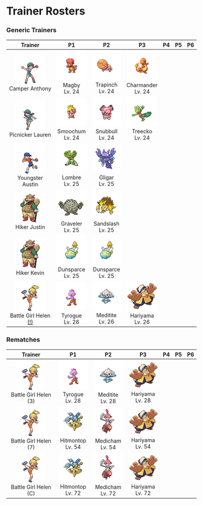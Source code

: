# Trainer Rosters

### Generic Trainers

| Trainer | P1 | P2 | P3 | P4 | P5 | P6 |
|:-------:|:--:|:--:|:--:|:--:|:--:|:--:|
| ![Camper Anthony](../../assets/trainers/camper.png)<br>Camper Anthony | ![Magby](../../assets/sprites/magby/front.gif)<br>Magby<br>Lv. 24 | ![Trapinch](../../assets/sprites/trapinch/front.gif)<br>Trapinch<br>Lv. 24 | ![Charmander](../../assets/sprites/charmander/front.gif)<br>Charmander<br>Lv. 24 |
| ![Picnicker Lauren](../../assets/trainers/picnicker.png)<br>Picnicker Lauren | ![Smoochum](../../assets/sprites/smoochum/front.gif)<br>Smoochum<br>Lv. 24 | ![Snubbull](../../assets/sprites/snubbull/front.gif)<br>Snubbull<br>Lv. 24 | ![Treecko](../../assets/sprites/treecko/front.gif)<br>Treecko<br>Lv. 24 |
| ![Youngster Austin](../../assets/trainers/youngster.png)<br>Youngster Austin | ![Lombre](../../assets/sprites/lombre/front.gif)<br>Lombre<br>Lv. 25 | ![Gligar](../../assets/sprites/gligar/front.gif)<br>Gligar<br>Lv. 25 |
| ![Hiker Justin](../../assets/trainers/hiker.png)<br>Hiker Justin | ![Graveler](../../assets/sprites/graveler/front.gif)<br>Graveler<br>Lv. 25 | ![Sandslash](../../assets/sprites/sandslash/front.gif)<br>Sandslash<br>Lv. 25 |
| ![Hiker Kevin](../../assets/trainers/hiker.png)<br>Hiker Kevin | ![Dunsparce](../../assets/sprites/dunsparce/front.gif)<br>Dunsparce<br>Lv. 25 | ![Dunsparce](../../assets/sprites/dunsparce/front.gif)<br>Dunsparce<br>Lv. 25 |
| ![Battle Girl Helen [(!)](#rematches)](../../assets/trainers/battle_girl.png)<br>Battle Girl Helen [(!)](#rematches) | ![Tyrogue](../../assets/sprites/tyrogue/front.gif)<br>Tyrogue<br>Lv. 26 | ![Meditite](../../assets/sprites/meditite/front.gif)<br>Meditite<br>Lv. 26 | ![Hariyama](../../assets/sprites/hariyama/front.gif)<br>Hariyama<br>Lv. 26 |


### Rematches

| Trainer | P1 | P2 | P3 | P4 | P5 | P6 |
|:-------:|:--:|:--:|:--:|:--:|:--:|:--:|
| ![Battle Girl Helen (3)](../../assets/trainers/battle_girl.png)<br>Battle Girl Helen (3) | ![Tyrogue](../../assets/sprites/tyrogue/front.gif)<br>Tyrogue<br>Lv. 28 | ![Meditite](../../assets/sprites/meditite/front.gif)<br>Meditite<br>Lv. 28 | ![Hariyama](../../assets/sprites/hariyama/front.gif)<br>Hariyama<br>Lv. 28 |
| ![Battle Girl Helen (7)](../../assets/trainers/battle_girl.png)<br>Battle Girl Helen (7) | ![Hitmontop](../../assets/sprites/hitmontop/front.gif)<br>Hitmontop<br>Lv. 54 | ![Medicham](../../assets/sprites/medicham/front.gif)<br>Medicham<br>Lv. 54 | ![Hariyama](../../assets/sprites/hariyama/front.gif)<br>Hariyama<br>Lv. 54 |
| ![Battle Girl Helen (C)](../../assets/trainers/battle_girl.png)<br>Battle Girl Helen (C) | ![Hitmontop](../../assets/sprites/hitmontop/front.gif)<br>Hitmontop<br>Lv. 72 | ![Medicham](../../assets/sprites/medicham/front.gif)<br>Medicham<br>Lv. 72 | ![Hariyama](../../assets/sprites/hariyama/front.gif)<br>Hariyama<br>Lv. 72 |

